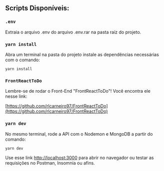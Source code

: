 ## Scripts Disponíveis:

### `.env`

Extraia o arquivo .env do arquivo .env.rar na pasta raíz do projeto.

### `yarn install`

Abra um terminal na pasta do projeto instale as dependências necessárias com o comando: 

```yarn install```

### `FrontReactToDo`

Lembre-se de rodar o Front-End "FrontReactToDo"! Você encontra ele nesse link:

[https://github.com/rlcarneiro97/FrontReactToDo](https://github.com/rlcarneiro97/FrontReactToDo)

### `yarn dev`

No mesmo terminal, rode a API com o Nodemon e MongoDB a partir do comando: 

```yarn dev``` 

Use esse link [http://localhost:3000](http://localhost:3000) para abrir no navegador ou testar as requisições no Postman, Insomnia ou afins.
